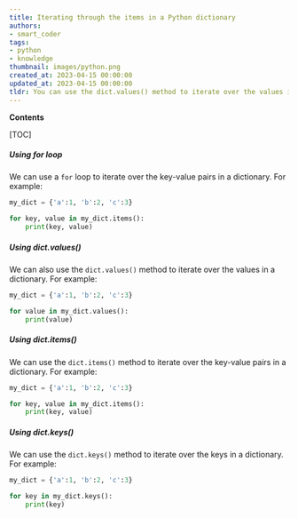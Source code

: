 ```yaml
---
title: Iterating through the items in a Python dictionary
authors:
- smart_coder
tags:
- python
- knowledge
thumbnail: images/python.png
created_at: 2023-04-15 00:00:00
updated_at: 2023-04-15 00:00:00
tldr: You can use the dict.values() method to iterate over the values in a dictionary and use a for loop to map a function over the values.
---
```


**Contents**

[TOC]

##### Using for loop

We can use a `for` loop to iterate over the key-value pairs in a dictionary. For example:

```python
my_dict = {'a':1, 'b':2, 'c':3}

for key, value in my_dict.items():
    print(key, value)
```

##### Using dict.values()

We can also use the `dict.values()` method to iterate over the values in a dictionary. For example:

```python
my_dict = {'a':1, 'b':2, 'c':3}

for value in my_dict.values():
    print(value)
```

##### Using dict.items()

We can use the `dict.items()` method to iterate over the key-value pairs in a dictionary. For example:

```python
my_dict = {'a':1, 'b':2, 'c':3}

for key, value in my_dict.items():
    print(key, value)
```

##### Using dict.keys()

We can use the `dict.keys()` method to iterate over the keys in a dictionary. For example:

```python
my_dict = {'a':1, 'b':2, 'c':3}

for key in my_dict.keys():
    print(key)
```
